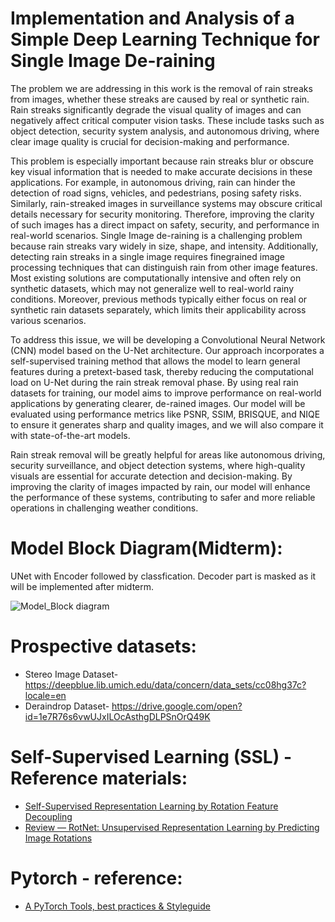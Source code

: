 # Implementation and Analysis of a Simple Deep Learning Technique for Single Image De-raining

The problem we are addressing in this work is the removal of rain streaks from images,
whether these streaks are caused by real or synthetic rain. Rain streaks significantly degrade
the visual quality of images and can negatively affect critical computer vision tasks. These
include tasks such as object detection, security system analysis, and autonomous driving,
where clear image quality is crucial for decision-making and performance.

This problem is especially important because rain streaks blur or obscure key visual information that is needed to make accurate decisions in these applications. For example, in
autonomous driving, rain can hinder the detection of road signs, vehicles, and pedestrians,
posing safety risks. Similarly, rain-streaked images in surveillance systems may obscure
critical details necessary for security monitoring. Therefore, improving the clarity of such
images has a direct impact on safety, security, and performance in real-world scenarios.
Single Image de-raining is a challenging problem because rain streaks vary widely in size,
shape, and intensity. Additionally, detecting rain streaks in a single image requires finegrained image processing techniques that can distinguish rain from other image features.
Most existing solutions are computationally intensive and often rely on synthetic datasets,
which may not generalize well to real-world rainy conditions. Moreover, previous methods typically either focus on real or synthetic rain datasets separately, which limits their
applicability across various scenarios.


To address this issue, we will be developing a Convolutional Neural Network (CNN) model
based on the U-Net architecture. Our approach incorporates a self-supervised training
method that allows the model to learn general features during a pretext-based task, thereby
reducing the computational load on U-Net during the rain streak removal phase. By using real rain datasets for training, our model aims to improve performance on real-world
applications by generating clearer, de-rained images.
Our model will be evaluated using performance metrics like PSNR, SSIM, BRISQUE, and
NIQE to ensure it generates sharp and quality images, and we will also compare it with
state-of-the-art models.

Rain streak removal will be greatly helpful for areas like autonomous driving, security
surveillance, and object detection systems, where high-quality visuals are essential for accurate detection and decision-making. By improving the clarity of images impacted by rain,
our model will enhance the performance of these systems, contributing to safer and more
reliable operations in challenging weather conditions.

# Model Block Diagram(Midterm):
UNet with Encoder followed by classfication. Decoder part is masked as it will be implemented after midterm.

![Model_Block diagram](https://github.com/user-attachments/assets/b0a9ac3b-7780-4368-87d1-0a72a14e51e3)


# Prospective datasets:
- Stereo Image Dataset- https://deepblue.lib.umich.edu/data/concern/data_sets/cc08hg37c?locale=en
- Deraindrop Dataset- https://drive.google.com/open?id=1e7R76s6vwUJxILOcAsthgDLPSnOrQ49K

# Self-Supervised Learning (SSL) - Reference materials:
- [Self-Supervised Representation Learning by Rotation Feature Decoupling](https://openaccess.thecvf.com/content_CVPR_2019/papers/Feng_Self-Supervised_Representation_Learning_by_Rotation_Feature_Decoupling_CVPR_2019_paper.pdf)
- [Review — RotNet: Unsupervised Representation Learning by Predicting Image Rotations](https://sh-tsang.medium.com/review-rotnet-unsupervised-representation-learning-by-predicting-image-rotations-60f4e4f3cf67)

# Pytorch - reference:
- [A PyTorch Tools, best practices & Styleguide](https://github.com/IgorSusmelj/pytorch-styleguide)
